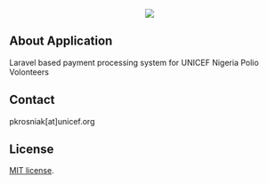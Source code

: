 <p align="center"><img src="https://laravel.com/assets/img/components/logo-laravel.svg"></p>


## About Application 

Laravel based payment processing system for UNICEF Nigeria Polio Volonteers


## Contact 

pkrosniak[at]unicef.org 


## License

 [MIT license](https://opensource.org/licenses/MIT).
